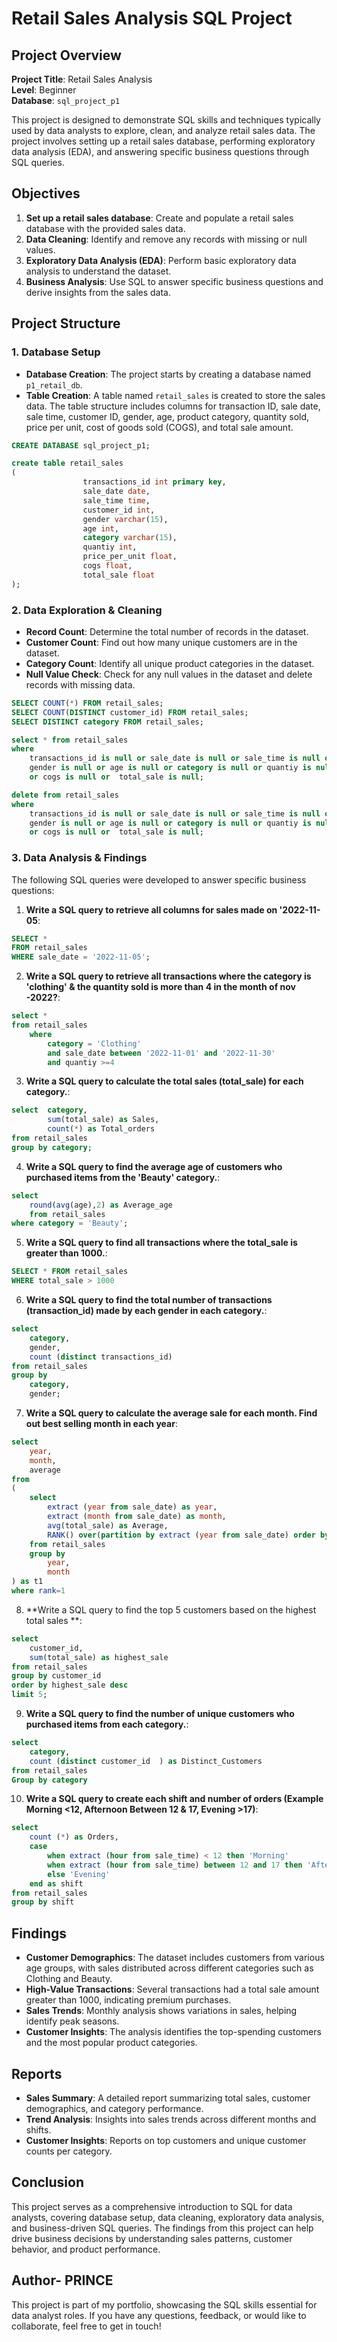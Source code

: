 # Retail Sales Analysis SQL Project

## Project Overview

**Project Title**: Retail Sales Analysis  
**Level**: Beginner  
**Database**: `sql_project_p1`

This project is designed to demonstrate SQL skills and techniques typically used by data analysts to explore, clean, and analyze retail sales data. The project involves setting up a retail sales database, performing exploratory data analysis (EDA), and answering specific business questions through SQL queries. 

## Objectives

1. **Set up a retail sales database**: Create and populate a retail sales database with the provided sales data.
2. **Data Cleaning**: Identify and remove any records with missing or null values.
3. **Exploratory Data Analysis (EDA)**: Perform basic exploratory data analysis to understand the dataset.
4. **Business Analysis**: Use SQL to answer specific business questions and derive insights from the sales data.

## Project Structure

### 1. Database Setup

- **Database Creation**: The project starts by creating a database named `p1_retail_db`.
- **Table Creation**: A table named `retail_sales` is created to store the sales data. The table structure includes columns for transaction ID, sale date, sale time, customer ID, gender, age, product category, quantity sold, price per unit, cost of goods sold (COGS), and total sale amount.

```sql
CREATE DATABASE sql_project_p1;

create table retail_sales 
(
				transactions_id	int primary key,
				sale_date date,
				sale_time time,
				customer_id int,
				gender varchar(15),
				age int,
				category varchar(15),	
				quantiy int,
				price_per_unit float,	
				cogs float,
				total_sale float
);
```

### 2. Data Exploration & Cleaning

- **Record Count**: Determine the total number of records in the dataset.
- **Customer Count**: Find out how many unique customers are in the dataset.
- **Category Count**: Identify all unique product categories in the dataset.
- **Null Value Check**: Check for any null values in the dataset and delete records with missing data.

```sql
SELECT COUNT(*) FROM retail_sales;
SELECT COUNT(DISTINCT customer_id) FROM retail_sales;
SELECT DISTINCT category FROM retail_sales;

select * from retail_sales
where 
	transactions_id is null or sale_date is null or sale_time is null or customer_id is null or
    gender is null or age is null or category is null or quantiy is null or price_per_unit is null
	or cogs is null	or 	total_sale is null;

delete from retail_sales
where 
	transactions_id is null or sale_date is null or sale_time is null or customer_id is null or
    gender is null or age is null or category is null or quantiy is null or price_per_unit is null
	or cogs is null	or 	total_sale is null;
```

### 3. Data Analysis & Findings

The following SQL queries were developed to answer specific business questions:

1. **Write a SQL query to retrieve all columns for sales made on '2022-11-05**:
```sql
SELECT *
FROM retail_sales
WHERE sale_date = '2022-11-05';
```

2. **Write a SQL query to retrieve all transactions where the category is 'clothing' & the quantity sold is more than 4 in the month of nov -2022?**:
```sql
select *
from retail_sales
    where
        category = 'Clothing'
        and sale_date between '2022-11-01' and '2022-11-30'
		and quantiy >=4
```

3. **Write a SQL query to calculate the total sales (total_sale) for each category.**:
```sql
select  category, 
		sum(total_sale) as Sales,
		count(*) as Total_orders
from retail_sales
group by category;
```

4. **Write a SQL query to find the average age of customers who purchased items from the 'Beauty' category.**:
```sql
select 
	round(avg(age),2) as Average_age 
	from retail_sales
where category = 'Beauty';
```

5. **Write a SQL query to find all transactions where the total_sale is greater than 1000.**:
```sql
SELECT * FROM retail_sales
WHERE total_sale > 1000
```

6. **Write a SQL query to find the total number of transactions (transaction_id) made by each gender in each category.**:
```sql
select 
	category,
	gender, 
	count (distinct transactions_id) 
from retail_sales
group by 
	category, 
	gender;
```

7. **Write a SQL query to calculate the average sale for each month. Find out best selling month in each year**:
```sql
select 
	year,
	month,
	average
from 
(
	select 
		extract (year from sale_date) as year,
		extract (month from sale_date) as month,
		avg(total_sale) as Average,
		RANK() over(partition by extract (year from sale_date) order by avg(total_sale) desc) AS rank
	from retail_sales
	group by 
		year,
		month
) as t1
where rank=1 
```

8. **Write a SQL query to find the top 5 customers based on the highest total sales **:
```sql
select 
	customer_id, 
	sum(total_sale) as highest_sale 
from retail_sales
group by customer_id
order by highest_sale desc
limit 5;
```

9. **Write a SQL query to find the number of unique customers who purchased items from each category.**:
```sql
select 
	category,
    count (distinct customer_id  ) as Distinct_Customers
from retail_sales
Group by category
```

10. **Write a SQL query to create each shift and number of orders (Example Morning <12, Afternoon Between 12 & 17, Evening >17)**:
```sql
select
    count (*) as Orders,
    case 
	    when extract (hour from sale_time) < 12 then 'Morning'
	    when extract (hour from sale_time) between 12 and 17 then 'Afternoon'
	    else 'Evening'
    end as shift
from retail_sales
group by shift
```

## Findings

- **Customer Demographics**: The dataset includes customers from various age groups, with sales distributed across different categories such as Clothing and Beauty.
- **High-Value Transactions**: Several transactions had a total sale amount greater than 1000, indicating premium purchases.
- **Sales Trends**: Monthly analysis shows variations in sales, helping identify peak seasons.
- **Customer Insights**: The analysis identifies the top-spending customers and the most popular product categories.

## Reports

- **Sales Summary**: A detailed report summarizing total sales, customer demographics, and category performance.
- **Trend Analysis**: Insights into sales trends across different months and shifts.
- **Customer Insights**: Reports on top customers and unique customer counts per category.

## Conclusion

This project serves as a comprehensive introduction to SQL for data analysts, covering database setup, data cleaning, exploratory data analysis, and business-driven SQL queries. The findings from this project can help drive business decisions by understanding sales patterns, customer behavior, and product performance.


## Author- PRINCE

This project is part of my portfolio, showcasing the SQL skills essential for data analyst roles. If you have any questions, feedback, or would like to collaborate, feel free to get in touch!

